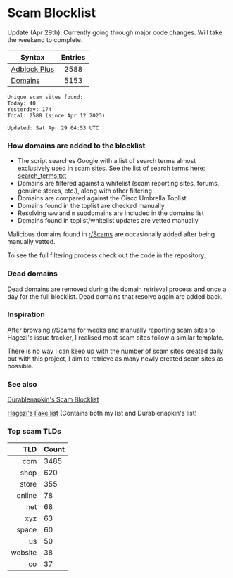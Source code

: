 # Scam Blocklist

Update (Apr 29th): Currently going through major code changes. Will take the weekend to complete.

| Syntax | Entries |
| --- |:---:|
| [Adblock Plus](https://raw.githubusercontent.com/jarelllama/Scam-Blocklist/main/adblock.txt) | 2588 |
| [Domains](https://raw.githubusercontent.com/jarelllama/Scam-Blocklist/main/domains.txt) | 5153 |

```
Unique scam sites found:
Today: 40
Yesterday: 174
Total: 2588 (since Apr 12 2023)

Updated: Sat Apr 29 04:53 UTC
```

### How domains are added to the blocklist

- The script searches Google with a list of search terms almost exclusively used in scam sites. See the list of search terms here: [search_terms.txt](https://raw.githubusercontent.com/jarelllama/Scam-Blocklist/main/search_terms.txt)
- Domains are filtered against a whitelist (scam reporting sites, forums, genuine stores, etc.), along with other filtering
- Domains are compared against the Cisco Umbrella Toplist
- Domains found in the toplist are checked manually
- Resolving `www` and `m` subdomains are included in the domains list
- Domains found in toplist/whitelist updates are vetted manually

Malicious domains found in [r/Scams](https://www.reddit.com/r/Scams) are occasionally added after being manually vetted.

To see the full filtering process check out the code in the repository.

### Dead domains

Dead domains are removed during the domain retrieval process and once a day for the full blocklist. Dead domains that resolve again are added back.

### Inspiration

After browsing r/Scams for weeks and manually reporting scam sites to Hagezi's issue tracker, I realised most scam sites follow a similar template.

There is no way I can keep up with the number of scam sites created daily but with this project, I aim to retrieve as many newly created scam sites as possible.

### See also

[Durablenapkin's Scam Blocklist](https://github.com/durablenapkin/scamblocklist)

[Hagezi's Fake list](https://github.com/hagezi/dns-blocklists#fake) (Contains both my list and Durablenapkin's list)

### Top scam TLDs

| TLD | Count |
| ---:|:--- |
| com  | 3485 |
| shop  | 620 |
| store  | 355 |
| online  | 78 |
| net  | 68 |
| xyz  | 63 |
| space  | 60 |
| us  | 50 |
| website  | 38 |
| co  | 37 |
